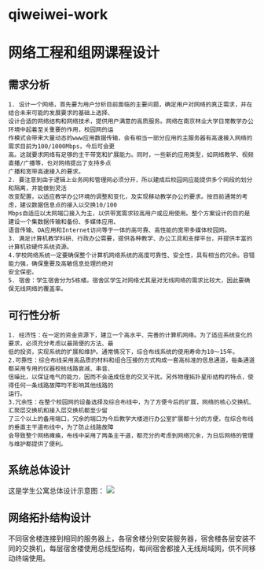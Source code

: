 # qiweiwei-work
# 网络工程和组网课程设计
##  需求分析
    1. 设计一个网络，首先要为用户分析目前面临的主要问题，确定用户对网络的真正需求，并在结合未来可能的发展要求的基础上选择、
    设计合适的网络结构和网络技术，提供用户满意的高质服务。网络在南京林业大学日常教学办公环境中起着至关重要的作用，校园网的运
    作模式会带来大量动态的www应用数据传输，会有相当一部分应用的主服务器有高速接入网络的需求目前为100/1000Mbps，今后可会更
    高。这就要求网络有足够的主干带宽和扩展能力。同时，一些新的应用类型，如网络教学、视频直播/广播等，也对网络提出了支持多点
    广播和宽带高速接入的要求。
    2. 要注意到由于逻辑上业务网和管理网必须分开，所以建成后校园网应能提供多个网段的划分和隔离，并能做到灵活
    改变配置，以适应教学办公环境的调整和变化，及实现移动教学办公的要求。按目前通常的考虑，建议数据信息点的接入以交换10/100
    Mbps自适应以太网端口接入为主，以供带宽需求较高用户或应用使用。整个方案设计的目的是建设一个集数据传输和备份、多媒体应用、
    语音传输、OA应用和Internet访问等于一体的高可靠、高性能的宽带多媒体校园网。
    3. 满足计算机教学科研、行政办公需要，提供各种教学、办公工具和支撑平台，并提供丰富的计算机软硬件系统资源。
    4.学校网络系统一定要确保整个计算机网络系统的高度可靠性、安全性，具有相当的冗余。容错能力强，确保重要及高敏信息处理的绝对
    安全保密。
    5. 宿舍：学生宿舍分为5栋楼。宿舍区学生对网络尤其是对无线网络的需求比较大，因此要确保无线网络的覆盖率。
##  可行性分析
    1. 经济性：在一定的资金资源下，建立一个高水平、完善的计算机网络。为了适应系统变化的要求，必须充分考虑以最简便的方法、最
    低的投资，实现系统的扩展和维护。通常情况下，综合布线系统的使用寿命为10～15年。
    2.可靠性：综合布线采用高品质的材料和组合压接的方式构成一套高标准的信息通道，每条通道都采用专用的仪器校核线路衰减、串音、
    信噪比，以保证电气的能力，因而不会造成信息的交叉干扰。另外物理拓扑星形结构的特点，使得任何一条线路故障均不影响其他线路的
    运行。
    3.冗余性：在整个校园网的设备选择及综合布线中，为了方便今后的扩展，网络的核心交换机、汇聚层交换机和接入层交换机都至少留
    了三个以上的备用端口，冗余的端口为今后教学大楼进行办公室扩展都十分的方便，在综合布线的垂直主干道布线中，为了防止线路故障
    会导致整个网络瘫痪，布线中采用了两条主干道，都充分的考虑到网络冗余，为日后网络的管理与维护都提供了便利。
## 系统总体设计

这是学生公寓总体设计示意图： ![](http://m.qpic.cn/psc?/V113YiXu2vGqqA/ZOCeIbt3t.P7YdMG6dQVpB75BVvJF6QoqGrojizS6IeV.dIztl03Wq6O2aPMbL7IuAnw1G8yARZ*rtejxf5e4Q!!/b&bo=Cgc2BAAAAAADBx0!&rf=viewer_4)

## 网络拓扑结构设计
   不同宿舍楼连接到相同的服务器上，各宿舍楼分别安装服务器，宿舍楼各层安装不同的交换机，每层宿舍楼使用总线型结构，每间宿舍都接入无线局域网，供不同移动终端使用。
   


    
    
    
    
    
    
    
    
    
    
    
    
